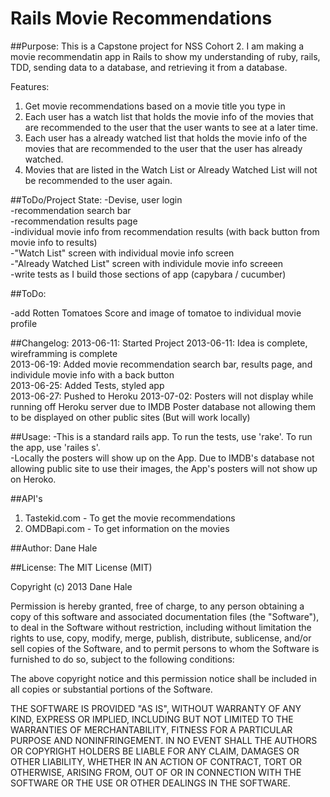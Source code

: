 Rails Movie Recommendations
===========================

##Purpose:
This is a Capstone project for NSS Cohort 2. I am making a movie recommendatin app in Rails to show my understanding of ruby, rails, TDD, sending data to a database, and retrieving it from a database.

Features:
1. Get movie recommendations based on a movie title you type in
2. Each user has a watch list that holds the movie info of the movies that are recommended to the user that the user wants to see at a later time.
3. Each user has a already watched list that holds the movie info of the movies that are recommended to the user that the user has already watched.
4. Movies that are listed in the Watch List or Already Watched List will not be recommended to the user again.

##ToDo/Project State:
-Devise, user login<br>
-recommendation search bar<br>
-recommendation results page<br>
-individual movie info from recommendation results (with back button from movie info to results)<br>
-"Watch List" screen with individual movie info screen<br>
-"Already Watched List" screen with individule movie info screeen<br>
-write tests as I build those sections of app (capybara / cucumber)<br>

##ToDo:

-add Rotten Tomatoes Score and image of tomatoe to individual movie profile<br>



##Changelog:
2013-06-11: Started Project 2013-06-11: Idea is complete, wireframming is complete<br>
2013-06-19: Added movie recommendation search bar, results page, and individule movie info with a back button<br>
2013-06-25: Added Tests, styled app<br>
2013-06-27: Pushed to Heroku
2013-07-02: Posters will not display while running off Heroku server due to IMDB Poster database not allowing them to be displayed on other public sites (But will work locally)

##Usage:
-This is a standard rails app. To run the tests, use 'rake'. To run the app, use 'railes s'.<br>
-Locally the posters will show up on the App.  Due to IMDB's database not allowing public site to use their images, the App's posters will not show up on Heroko.

##API's
1. Tastekid.com - To get the movie recommendations<br>
2. OMDBapi.com - To get information on the movies

##Author:
Dane Hale

##License:
The MIT License (MIT)

Copyright (c) 2013 Dane Hale

Permission is hereby granted, free of charge, to any person obtaining a copy of this software and associated documentation files (the "Software"), to deal in the Software without restriction, including without limitation the rights to use, copy, modify, merge, publish, distribute, sublicense, and/or sell copies of the Software, and to permit persons to whom the Software is furnished to do so, subject to the following conditions:

The above copyright notice and this permission notice shall be included in all copies or substantial portions of the Software.

THE SOFTWARE IS PROVIDED "AS IS", WITHOUT WARRANTY OF ANY KIND, EXPRESS OR IMPLIED, INCLUDING BUT NOT LIMITED TO THE WARRANTIES OF MERCHANTABILITY, FITNESS FOR A PARTICULAR PURPOSE AND NONINFRINGEMENT. IN NO EVENT SHALL THE AUTHORS OR COPYRIGHT HOLDERS BE LIABLE FOR ANY CLAIM, DAMAGES OR OTHER LIABILITY, WHETHER IN AN ACTION OF CONTRACT, TORT OR OTHERWISE, ARISING FROM, OUT OF OR IN CONNECTION WITH THE SOFTWARE OR THE USE OR OTHER DEALINGS IN THE SOFTWARE.
